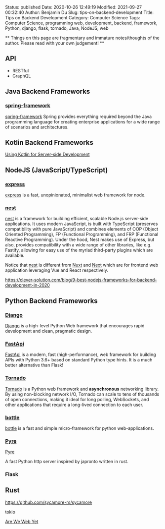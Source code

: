Status: published
Date: 2020-10-26 12:49:19
Modified: 2021-09-27 00:32:40
Author: Benjamin Du
Slug: tips-on-backend-development
Title: Tips on Backend Development
Category: Computer Science
Tags: Computer Science, programming web, development, backend, framework, Python, django, flask, tornado, Java, NodeJS, web

**
Things on this page are fragmentary and immature notes/thoughts of the author.
Please read with your own judgement!
**

## API

- RESTful
- GraphQL

## Java Backend Frameworks

### [spring-framework](https://github.com/spring-projects/spring-framework)

[spring-framework](https://github.com/spring-projects/spring-framework)
Spring provides everything required beyond the Java programming language 
for creating enterprise applications for a wide range of scenarios and architectures. 

## Kotlin Backend Frameworks

[Using Kotlin for Server-side Development](https://kotlinlang.org/docs/reference/server-overview.html)

## NodeJS (JavaScript/TypeScript)

### [express](https://github.com/expressjs/express)
[express](https://github.com/expressjs/express)
is a fast, unopinionated, minimalist web framework for node.

### [nest](https://github.com/nestjs/nest)
[nest](https://github.com/nestjs/nest)
is a framework for building efficient, 
scalable Node.js server-side applications. 
It uses modern JavaScript, 
is built with TypeScript (preserves compatibility with pure JavaScript) 
and combines elements of OOP (Object Oriented Programming), 
FP (Functional Programming), and FRP (Functional Reactive Programming).
Under the hood, 
Nest makes use of Express, 
but also, provides compatibility with a wide range of other libraries, 
like e.g. Fastify, allowing for easy use of the myriad third-party plugins which are available.


Notice that 
[nest](https://github.com/nestjs/nest)
is different from 
[Nuxt](https://github.com/nuxt/nuxt.js)
and
[Next](https://github.com/vercel/next.js/)
which are for frontend web application 
leveraging Vue and React respectively.


https://clever-solution.com/blog/9-best-nodejs-frameworks-for-backend-development-in-2020

## Python Backend Frameworks

### [Django](https://github.com/django/django)
[Django](https://github.com/django/django)
is a high-level Python Web framework that encourages rapid development and clean, pragmatic design.

### [FastApi](https://github.com/tiangolo/fastapi)
[FastApi](https://github.com/tiangolo/fastapi)
is a modern, fast (high-performance), web framework for building APIs 
with Python 3.6+ based on standard Python type hints.
It is a much better alternative than Flask!

### [Tornado](https://github.com/tornadoweb/tornado)
[Tornado](https://github.com/tornadoweb/tornado)
is a Python web framework and **asynchronous** networking library.
By using non-blocking network I/O, 
Tornado can scale to tens of thousands of open connections, 
making it ideal for long polling, WebSockets, 
and other applications that require a long-lived connection to each user.

### [bottle](https://github.com/bottlepy/bottle)
[bottle](https://github.com/bottlepy/bottle)
is a fast and simple micro-framework for python web-applications.

### [Pyre](https://github.com/Project-Dream-Weaver/Pyre)
[Pyre](https://github.com/Project-Dream-Weaver/Pyre)

A fast Python http server inspired by japronto written in rust.

### Flask

## Rust

https://github.com/sycamore-rs/sycamore

tokio

[Are We Web Yet](http://www.arewewebyet.org/)
